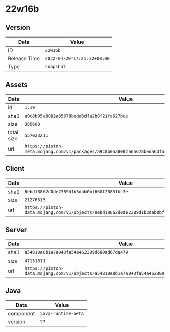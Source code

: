 # 22w16b

## Version

|**Data**        | **Value**                 |
|----------------|-------------------------|
| ID   | ```22w16b```   |
| Release Time   | ```2022-04-20T17:25:32+00:00```   |
| Type   | ```snapshot```   |

## Assets

|**Data**        | **Value**                 |
|----------------|-------------------------|
| id   | ```1.19```   |
| sha1   | ```a9c8b05a8082a65678beda6dfa2b8f21fa627bce```   |
| size   | ```385608```   |
| total size  | ```557023211```  |
| url       | ```https://piston-meta.mojang.com/v1/packages/a9c8b05a8082a65678beda6dfa2b8f21fa627bce/1.19.json``` |

## Client

|**Data**        | **Value**                 |
|----------------|-------------------------|
| sha1   | ```8ebd18862d0de2389d1b3dab0bf660f20851bc3e```   |
| size   | ```21276315```   |
| url       | ```https://piston-data.mojang.com/v1/objects/8ebd18862d0de2389d1b3dab0bf660f20851bc3e/client.jar``` |

## Server

|**Data**        | **Value**                 |
|----------------|-------------------------|
| sha1   | ```a54810e8b1a7a043fa54a462309d680ad67da479```   |
| size   | ```47151611```   |
| url       | ```https://piston-data.mojang.com/v1/objects/a54810e8b1a7a043fa54a462309d680ad67da479/server.jar``` |

## Java

|**Data**        | **Value**                 |
|----------------|-------------------------|
| component   | ```java-runtime-beta```   |
| version   | ```17```   |